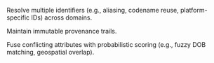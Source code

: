 Resolve multiple identifiers (e.g., aliasing, codename reuse, platform-specific IDs) across domains.

Maintain immutable provenance trails.

Fuse conflicting attributes with probabilistic scoring (e.g., fuzzy DOB matching, geospatial overlap).
